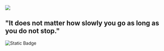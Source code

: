 <img src="https://capsule-render.vercel.app/api?type=wave&color=auto&height=300&section=header&text=capsule%20render&fontSize=90" />

## "It does not matter how slowly you go as long as you do not stop."
<img alt="Static Badge" src="https://img.shields.io/badge/:badgeContent">
<!--
**n7dd29c/n7dd29c** is a ✨ _special_ ✨ repository because its `README.md` (this file) appears on your GitHub profile.

Here are some ideas to get you started:

- 🔭 I’m currently working on ...
- 🌱 I’m currently learning ...
- 👯 I’m looking to collaborate on ...
- 🤔 I’m looking for help with ...
- 💬 Ask me about ...
- 📫 How to reach me: ...
- 😄 Pronouns: ...
- ⚡ Fun fact: ...
-->
